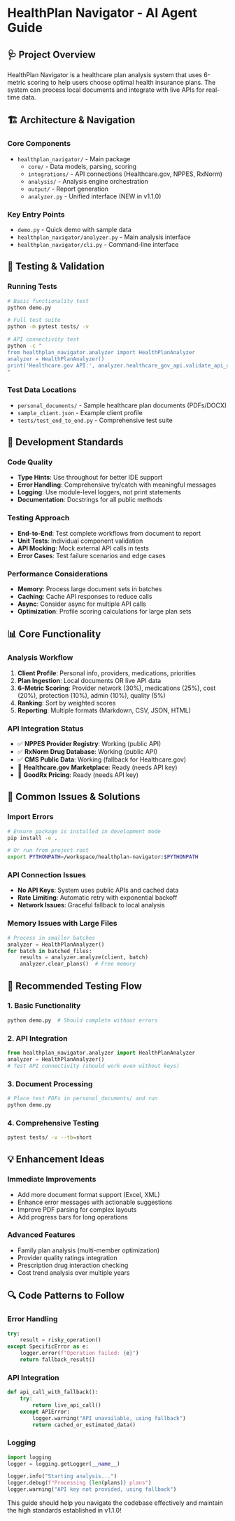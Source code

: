 # HealthPlan Navigator - AI Agent Guide

## 🩺 Project Overview
HealthPlan Navigator is a healthcare plan analysis system that uses 6-metric scoring to help users choose optimal health insurance plans. The system can process local documents and integrate with live APIs for real-time data.

## 🏗️ Architecture & Navigation

### Core Components
- `healthplan_navigator/` - Main package
  - `core/` - Data models, parsing, scoring
  - `integrations/` - API connections (Healthcare.gov, NPPES, RxNorm)  
  - `analysis/` - Analysis engine orchestration
  - `output/` - Report generation
  - `analyzer.py` - Unified interface (NEW in v1.1.0)

### Key Entry Points
- `demo.py` - Quick demo with sample data
- `healthplan_navigator/analyzer.py` - Main analysis interface
- `healthplan_navigator/cli.py` - Command-line interface

## 🧪 Testing & Validation

### Running Tests
```bash
# Basic functionality test
python demo.py

# Full test suite  
python -m pytest tests/ -v

# API connectivity test
python -c "
from healthplan_navigator.analyzer import HealthPlanAnalyzer
analyzer = HealthPlanAnalyzer()
print('Healthcare.gov API:', analyzer.healthcare_gov_api.validate_api_access())
"
```

### Test Data Locations
- `personal_documents/` - Sample healthcare plan documents (PDFs/DOCX)
- `sample_client.json` - Example client profile
- `tests/test_end_to_end.py` - Comprehensive test suite

## 🔧 Development Standards

### Code Quality
- **Type Hints**: Use throughout for better IDE support
- **Error Handling**: Comprehensive try/catch with meaningful messages
- **Logging**: Use module-level loggers, not print statements
- **Documentation**: Docstrings for all public methods

### Testing Approach
- **End-to-End**: Test complete workflows from document to report
- **Unit Tests**: Individual component validation
- **API Mocking**: Mock external API calls in tests
- **Error Cases**: Test failure scenarios and edge cases

### Performance Considerations
- **Memory**: Process large document sets in batches
- **Caching**: Cache API responses to reduce calls
- **Async**: Consider async for multiple API calls
- **Optimization**: Profile scoring calculations for large plan sets

## 📊 Core Functionality

### Analysis Workflow
1. **Client Profile**: Personal info, providers, medications, priorities
2. **Plan Ingestion**: Local documents OR live API data
3. **6-Metric Scoring**: Provider network (30%), medications (25%), cost (20%), protection (10%), admin (10%), quality (5%)
4. **Ranking**: Sort by weighted scores
5. **Reporting**: Multiple formats (Markdown, CSV, JSON, HTML)

### API Integration Status
- ✅ **NPPES Provider Registry**: Working (public API)
- ✅ **RxNorm Drug Database**: Working (public API)  
- ✅ **CMS Public Data**: Working (fallback for Healthcare.gov)
- 🔑 **Healthcare.gov Marketplace**: Ready (needs API key)
- 🔑 **GoodRx Pricing**: Ready (needs API key)

## 🐛 Common Issues & Solutions

### Import Errors
```bash
# Ensure package is installed in development mode
pip install -e .

# Or run from project root
export PYTHONPATH=/workspace/healthplan-navigator:$PYTHONPATH
```

### API Connection Issues
- **No API Keys**: System uses public APIs and cached data
- **Rate Limiting**: Automatic retry with exponential backoff
- **Network Issues**: Graceful fallback to local analysis

### Memory Issues with Large Files
```python
# Process in smaller batches
analyzer = HealthPlanAnalyzer()
for batch in batched_files:
    results = analyzer.analyze(client, batch)
    analyzer.clear_plans()  # Free memory
```

## 🎯 Recommended Testing Flow

### 1. Basic Functionality
```bash
python demo.py  # Should complete without errors
```

### 2. API Integration
```python
from healthplan_navigator.analyzer import HealthPlanAnalyzer
analyzer = HealthPlanAnalyzer()
# Test API connectivity (should work even without keys)
```

### 3. Document Processing
```bash
# Place test PDFs in personal_documents/ and run
python demo.py
```

### 4. Comprehensive Testing
```bash
pytest tests/ -v --tb=short
```

## 💡 Enhancement Ideas

### Immediate Improvements
- Add more document format support (Excel, XML)
- Enhance error messages with actionable suggestions
- Improve PDF parsing for complex layouts
- Add progress bars for long operations

### Advanced Features
- Family plan analysis (multi-member optimization)
- Provider quality ratings integration
- Prescription drug interaction checking
- Cost trend analysis over multiple years

## 🔍 Code Patterns to Follow

### Error Handling
```python
try:
    result = risky_operation()
except SpecificError as e:
    logger.error(f"Operation failed: {e}")
    return fallback_result()
```

### API Integration
```python
def api_call_with_fallback():
    try:
        return live_api_call()
    except APIError:
        logger.warning("API unavailable, using fallback")
        return cached_or_estimated_data()
```

### Logging
```python
import logging
logger = logging.getLogger(__name__)

logger.info("Starting analysis...")
logger.debug(f"Processing {len(plans)} plans")
logger.warning("API key not provided, using fallback")
```

This guide should help you navigate the codebase effectively and maintain the high standards established in v1.1.0!